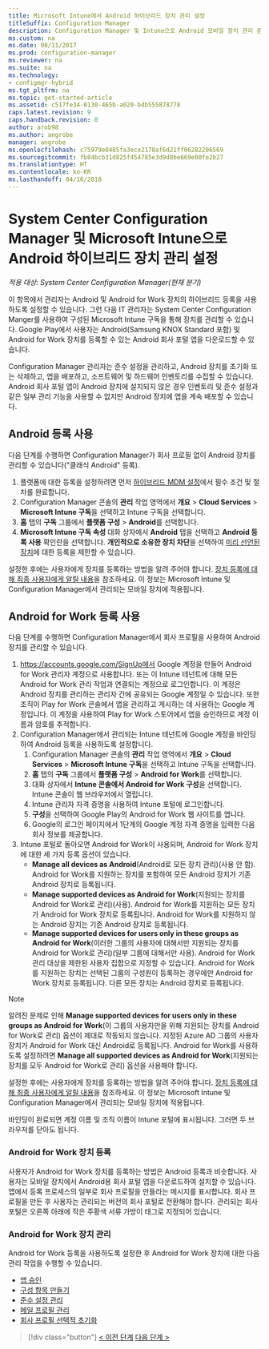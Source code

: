```yaml
---
title: Microsoft Intune에서 Android 하이브리드 장치 관리 설정
titleSuffix: Configuration Manager
description: Configuration Manager 및 Intune으로 Android 모바일 장치 관리 준비
ms.custom: na
ms.date: 08/11/2017
ms.prod: configuration-manager
ms.reviewer: na
ms.suite: na
ms.technology:
- configmgr-hybrid
ms.tgt_pltfrm: na
ms.topic: get-started-article
ms.assetid: c517fe34-0130-465b-a020-bdb555878778
caps.latest.revision: 9
caps.handback.revision: 0
author: arob98
ms.author: angrobe
manager: angrobe
ms.openlocfilehash: c75979e8485fa3ece2178af6d21ff06282206569
ms.sourcegitcommit: fb84bcb31d825f454785e3d9d8be669e00fe2b27
ms.translationtype: HT
ms.contentlocale: ko-KR
ms.lasthandoff: 04/16/2018
---
```

# <a name="set-up-android-hybrid-device-management-with-system-center-configuration-manager-and-microsoft-intune"></a>System Center Configuration Manager 및 Microsoft Intune으로 Android 하이브리드 장치 관리 설정

*적용 대상: System Center Configuration Manager(현재 분기)*

이 항목에서 관리자는 Android 및 Android for Work 장치의 하이브리드 등록을 사용하도록 설정할 수 있습니다. 그런 다음 IT 관리자는 System Center Configuration Manger를 사용하여 구성된 Microsoft Intune 구독을 통해 장치를 관리할 수 있습니다. Google Play에서 사용자는 Android(Samsung KNOX Standard 포함) 및 Android for Work 장치를 등록할 수 있는 Android 회사 포털 앱을 다운로드할 수 있습니다.

Configuration Manager 관리자는 준수 설정을 관리하고, Android 장치를 초기화 또는 삭제하고, 앱을 배포하고, 소프트웨어 및 하드웨어 인벤토리를 수집할 수 있습니다. Android 회사 포털 앱이 Android 장치에 설치되지 않은 경우 인벤토리 및 준수 설정과 같은 일부 관리 기능을 사용할 수 없지만 Android 장치에 앱을 계속 배포할 수 있습니다.  

## <a name="enable-android-enrollment"></a>Android 등록 사용  
다음 단계를 수행하면 Configuration Manager가 회사 프로필 없이 Android 장치를 관리할 수 있습니다("클래식 Android" 등록).

1. 플랫폼에 대한 등록을 설정하려면 먼저 [하이브리드 MDM 설정](setup-hybrid-mdm.md)에서 필수 조건 및 절차를 완료합니다.  
2. Configuration Manager 콘솔의 **관리** 작업 영역에서 **개요** > **Cloud Services** > **Microsoft Intune 구독**을 선택하고 Intune 구독을 선택합니다.  
3. **홈** 탭의 **구독** 그룹에서 **플랫폼 구성** > **Android**를 선택합니다.  
4. **Microsoft Intune 구독 속성** 대화 상자에서 **Android** 탭을 선택하고 **Android 등록 사용** 확인란을 선택합니다. **개인적으로 소유한 장치 차단**을 선택하여 [미리 선언된 장치](predeclare-devices-with-hardware-id.md)에 대한 등록을 제한할 수 있습니다.

 설정한 후에는 사용자에게 장치를 등록하는 방법을 알려 주어야 합니다. [장치 등록에 대해 최종 사용자에게 알릴 내용](https://docs.microsoft.com/intune/end-user-educate)을 참조하세요. 이 정보는 Microsoft Intune 및 Configuration Manager에서 관리되는 모바일 장치에 적용됩니다.

## <a name="enable-android-for-work-enrollment"></a>Android for Work 등록 사용
다음 단계를 수행하면 Configuration Manager에서 회사 프로필을 사용하여 Android 장치를 관리할 수 있습니다.

1. https://accounts.google.com/SignUp에서 Google 계정을 만들어 Android for Work 관리자 계정으로 사용합니다. 또는 이 Intune 테넌트에 대해 모든 Android for Work 관리 작업과 연결되는 계정으로 로그인합니다. 이 계정은 Android 장치를 관리하는 관리자 간에 공유되는 Google 계정일 수 있습니다. 또한 조직이 Play for Work 콘솔에서 앱을 관리하고 게시하는 데 사용하는 Google 계정입니다. 이 계정을 사용하여 Play for Work 스토어에서 앱을 승인하므로 계정 이름과 암호를 추적합니다.
2. Configuration Manager에서 관리되는 Intune 테넌트에 Google 계정을 바인딩하여 Android 등록을 사용하도록 설정합니다.
   1. Configuration Manager 콘솔의 **관리** 작업 영역에서 **개요** > **Cloud Services** > **Microsoft Intune 구독**을 선택하고 Intune 구독을 선택합니다.
   2. **홈** 탭의 **구독** 그룹에서 **플랫폼 구성** > **Android for Work**를 선택합니다.
   3. 대화 상자에서 **Intune 콘솔에서 Android for Work 구성**을 선택합니다. Intune 콘솔이 웹 브라우저에서 열립니다.
   4. Intune 관리자 자격 증명을 사용하여 Intune 포털에 로그인합니다.
   5. **구성**을 선택하여 Google Play의 Android for Work 웹 사이트를 엽니다.
   6. Google의 로그인 페이지에서 1단계의 Google 계정 자격 증명을 입력한 다음 회사 정보를 제공합니다.
3. Intune 포털로 돌아오면 Android for Work이 사용되며, Android for Work 장치에 대한 세 가지 등록 옵션이 있습니다.
   - **Manage all devices as Android**(Android로 모든 장치 관리)(사용 안 함). Android for Work를 지원하는 장치를 포함하여 모든 Android 장치가 기존 Android 장치로 등록됩니다.
   - **Manage supported devices as Android for Work**(지원되는 장치를 Android for Work로 관리)(사용). Android for Work를 지원하는 모든 장치가 Android for Work 장치로 등록됩니다. Android for Work를 지원하지 않는 Android 장치는 기존 Android 장치로 등록됩니다.
   - **Manage supported devices for users only in these groups as Android for Work**(이러한 그룹의 사용자에 대해서만 지원되는 장치를 Android for Work로 관리)(일부 그룹에 대해서만 사용). Android for Work 관리 대상을 제한된 사용자 집합으로 지정할 수 있습니다. Android for Work를 지원하는 장치는 선택된 그룹의 구성원이 등록하는 경우에만 Android for Work 장치로 등록됩니다. 다른 모든 장치는 Android 장치로 등록됩니다.

> [!NOTE]
> 알려진 문제로 인해 **Manage supported devices for users only in these groups as Android for Work**(이 그룹의 사용자만을 위해 지원되는 장치를 Android for Work로 관리) 옵션이 제대로 작동되지 않습니다. 지정된 Azure AD 그룹의 사용자 장치가 Android for Work 대신 Android로 등록됩니다. Android for Work를 사용하도록 설정하려면 **Manage all supported devices as Android for Work**(지원되는 장치를 모두 Android for Work로 관리) 옵션을 사용해야 합니다.


설정한 후에는 사용자에게 장치를 등록하는 방법을 알려 주어야 합니다. [장치 등록에 대해 최종 사용자에게 알릴 내용](https://docs.microsoft.com/intune/end-user-educate)을 참조하세요. 이 정보는 Microsoft Intune 및 Configuration Manager에서 관리되는 모바일 장치에 적용됩니다.

바인딩이 완료되면 계정 이름 및 조직 이름이 Intune 포털에 표시됩니다. 그러면 두 브라우저를 닫아도 됩니다.

### <a name="enroll-an-android-for-work-device"></a>Android for Work 장치 등록
사용자가 Android for Work 장치를 등록하는 방법은 Android 등록과 비슷합니다. 사용자는 모바일 장치에서 Android용 회사 포털 앱을 다운로드하여 설치할 수 있습니다. 앱에서 등록 프로세스의 일부로 회사 프로필을 만들라는 메시지를 표시합니다. 회사 프로필을 만든 후 사용자는 관리되는 버전의 회사 포털로 전환해야 합니다. 관리되는 회사 포털은 오른쪽 아래에 작은 주황색 서류 가방이 태그로 지정되어 있습니다.

### <a name="manage-android-for-work-devices"></a>Android for Work 장치 관리
Android for Work 등록을 사용하도록 설정한 후 Android for Work 장치에 대한 다음 관리 작업을 수행할 수 있습니다.
- [앱 승인](/sccm/mdm/deploy-use/creating-android-applications#approve-and-deploy-android-for-work-apps)
- [구성 항목 만들기](/sccm/mdm/deploy-use/create-configuration-items-for-android-for-work-devices-managed-without-the-client)
- [준수 설정 관리](/sccm/mdm/deploy-use/create-configuration-items-for-android-for-work-devices-managed-without-the-client)
- [메일 프로필 관리](/sccm/mdm/deploy-use/create-exchange-activesync-profiles)
- [회사 프로필 선택적 초기화](/sccm/mdm/deploy-use/wipe-lock-reset-devices#selective-wipe)

> [!div class="button"]
[< 이전 단계](create-service-connection-point.md)  [다음 단계 >](set-up-additional-management.md)
